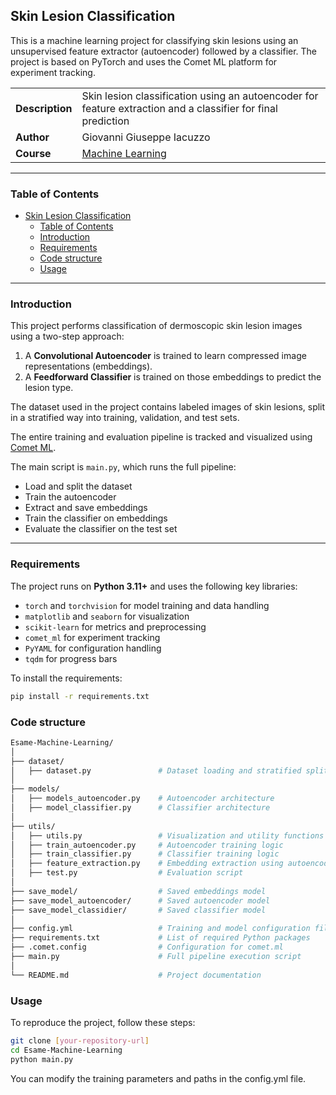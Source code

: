 ## Skin Lesion Classification

This is a machine learning project for classifying skin lesions using an unsupervised feature extractor (autoencoder) followed by a classifier. The project is based on PyTorch and uses the Comet ML platform for experiment tracking.

| | |
| --- | --- |
| **Description** | Skin lesion classification using an autoencoder for feature extraction and a classifier for final prediction |
| **Author** | Giovanni Giuseppe Iacuzzo |
| **Course** | [Machine Learning](https://unikore.it) |

---

### Table of Contents

- [Skin Lesion Classification](#skin-lesion-classification-with-autoencoder--classifier)
  - [Table of Contents](#table-of-contents)
  - [Introduction](#introduction)
  - [Requirements](#requirements)
  - [Code structure](#code-structure)
  - [Usage](#usage)

---

### Introduction

This project performs classification of dermoscopic skin lesion images using a two-step approach:
1. A **Convolutional Autoencoder** is trained to learn compressed image representations (embeddings).
2. A **Feedforward Classifier** is trained on those embeddings to predict the lesion type.

The dataset used in the project contains labeled images of skin lesions, split in a stratified way into training, validation, and test sets.

The entire training and evaluation pipeline is tracked and visualized using [Comet ML](https://www.comet.com/).

The main script is `main.py`, which runs the full pipeline:
- Load and split the dataset
- Train the autoencoder
- Extract and save embeddings
- Train the classifier on embeddings
- Evaluate the classifier on the test set

---

### Requirements

The project runs on **Python 3.11+** and uses the following key libraries:
- `torch` and `torchvision` for model training and data handling
- `matplotlib` and `seaborn` for visualization
- `scikit-learn` for metrics and preprocessing
- `comet_ml` for experiment tracking
- `PyYAML` for configuration handling
- `tqdm` for progress bars

To install the requirements:

```bash
pip install -r requirements.txt
```
### Code structure

```bash
Esame-Machine-Learning/
│
├── dataset/
│   ├── dataset.py               # Dataset loading and stratified splitting
│
├── models/
│   ├── models_autoencoder.py    # Autoencoder architecture
│   ├── model_classifier.py      # Classifier architecture
│
├── utils/
│   ├── utils.py                 # Visualization and utility functions
│   ├── train_autoencoder.py     # Autoencoder training logic
│   ├── train_classifier.py      # Classifier training logic
│   ├── feature_extraction.py    # Embedding extraction using autoencoder
│   ├── test.py                  # Evaluation script
│
├── save_model/                  # Saved embeddings model
├── save_model_autoencoder/      # Saved autoencoder model
├── save_model_classidier/       # Saved classifier model
│
├── config.yml                   # Training and model configuration file
├── requirements.txt             # List of required Python packages
├── .comet.config                # Configuration for comet.ml 
├── main.py                      # Full pipeline execution script
│
└── README.md                    # Project documentation
```

### Usage
To reproduce the project, follow these steps:

```bash
git clone [your-repository-url]
cd Esame-Machine-Learning
python main.py
```
You can modify the training parameters and paths in the config.yml file.
